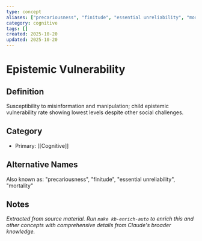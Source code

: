 ```yaml
---
type: concept
aliases: ["precariousness", "finitude", "essential unreliability", "mortality"]
category: cognitive
tags: []
created: 2025-10-20
updated: 2025-10-20
---
```


# Epistemic Vulnerability

## Definition

Susceptibility to misinformation and manipulation; child epistemic vulnerability rate showing lowest levels despite other social challenges.

## Category

- Primary: [[Cognitive]]

## Alternative Names

Also known as: "precariousness", "finitude", "essential unreliability", "mortality"

## Notes

*Extracted from source material. Run `make kb-enrich-auto` to enrich this and other concepts with comprehensive details from Claude's broader knowledge.*
